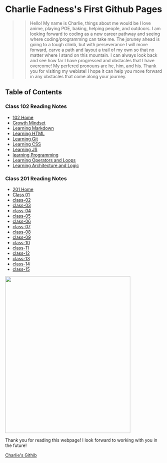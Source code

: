 
# Charlie Fadness's First Github Pages

>> Hello! My name is Charlie, things about me would be I love anime, playing POE, baking, helping people, and outdoors. I am looking forward to coding as a new career pathway and seeing where coding/programming can take me. The joruney ahead is going to a tough climb, but with perseverance I will move forward, carve a path and layout a trail of my own so that no matter where I stand on this mountain. I can always look back and see how far I have progressed and obstacles that I have overcome! My perfered pronouns are he, him, and his. Thank you for visiting my webiste! I hope it can help you move forward in any obstacles that come along your journey.  

## Table of Contents

### Class 102 Reading Notes

* [102 Home](https://fadnesscharlie.github.io/Reading-notes1000/) &nbsp;
* [Growth Mindset](https://fadnesscharlie.github.io/Reading-notes1000/growth_mindset) &nbsp;
* [Learning Markdown](https://fadnesscharlie.github.io/Reading-notes1000/learning_markdown) &nbsp;
* [Learning HTML](https://fadnesscharlie.github.io/Reading-notes1000/learning_html) &nbsp;
* [Learning Git](https://fadnesscharlie.github.io/Reading-notes1000/learning_git) &nbsp;
* [Learning CSS](https://fadnesscharlie.github.io/Reading-notes1000/learning_css) &nbsp;
* [Learning JS](https://fadnesscharlie.github.io/Reading-notes1000/learning_js)&nbsp;
* [learning Programming](https://fadnesscharlie.github.io/Reading-notes1000/learning_programming)&nbsp;
* [Learning Operators and Loops](https://fadnesscharlie.github.io/Reading-notes1000/learning_operators_and_loops)&nbsp;
* [Learning Architecture and Logic](https://fadnesscharlie.github.io/Reading-notes1000/learning_arch_and_logic)

### Class 201 Reading Notes

* [201 Home](https://fadnesscharlie.github.io/Reading-notes201/) &nbsp;
* [Class 01](https://fadnesscharlie.github.io/Reading-notes201/class-01) &nbsp;
* [class-02](https://fadnesscharlie.github.io/Reading-notes201/class-02) &nbsp;
* [class-03](https://fadnesscharlie.github.io/Reading-notes201/class-03) &nbsp;
* [class-04](https://fadnesscharlie.github.io/Reading-notes201/class-04) &nbsp;
* [class-05](https://fadnesscharlie.github.io/Reading-notes201/class-05) &nbsp;
* [class-06](https://fadnesscharlie.github.io/Reading-notes201/class-06) &nbsp;
* [class-07](https://fadnesscharlie.github.io/Reading-notes201/class-07) &nbsp;
* [class-08](https://fadnesscharlie.github.io/Reading-notes201/class-08) &nbsp;
* [class-09](https://fadnesscharlie.github.io/Reading-notes201/class-09) &nbsp;
* [class-10](https://fadnesscharlie.github.io/Reading-notes201/class-10) &nbsp;
* [class-11](https://fadnesscharlie.github.io/Reading-notes201/class-11) &nbsp;
* [class-12](https://fadnesscharlie.github.io/Reading-notes201/class-12) &nbsp;
* [class-13](https://fadnesscharlie.github.io/Reading-notes201/class-13) &nbsp;
* [class-14](https://fadnesscharlie.github.io/Reading-notes201/class-14) &nbsp;
* [class-15](https://fadnesscharlie.github.io/Reading-notes201/class-15) &nbsp;

<img src="https://github.com/fadnesscharlie/Reading-notes/blob/main/ProfilePic.jpg?raw=true" width="400" height="500">

<!-- ![Profile Pic](https://github.com/fadnesscharlie/Reading-notes/blob/main/ProfilePic.jpg?raw=true)  -->

Thank you for reading this webpage! I look forward to working with you in the future!

[Charlie's Githib](https://github.com/fadnesscharlie)
